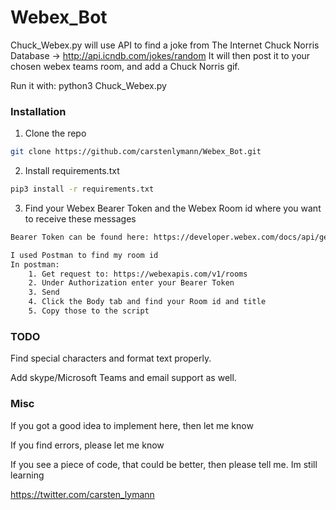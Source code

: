 # Webex_Bot

Chuck_Webex.py will use API to find a joke from The Internet Chuck Norris Database -> http://api.icndb.com/jokes/random
It will then post it to your chosen webex teams room, and add a Chuck Norris gif.

Run it with: python3 Chuck_Webex.py

### Installation

1. Clone the repo
```sh
git clone https://github.com/carstenlymann/Webex_Bot.git
```

2. Install requirements.txt
```sh
pip3 install -r requirements.txt
```

3. Find your Webex Bearer Token and the Webex Room id where you want to receive these messages
```sh
Bearer Token can be found here: https://developer.webex.com/docs/api/getting-started

I used Postman to find my room id
In postman:
	1. Get request to: https://webexapis.com/v1/rooms
	2. Under Authorization enter your Bearer Token
	3. Send
	4. Click the Body tab and find your Room id and title
	5. Copy those to the script
```

### TODO
Find special characters and format text properly.

Add skype/Microsoft Teams and email support as well.

### Misc
If you got a good idea to implement here, then let me know

If you find errors, please let me know

If you see a piece of code, that could be better, then please tell me. Im still learning

https://twitter.com/carsten_lymann
